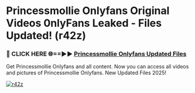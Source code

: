 # Princessmollie Onlyfans Original Videos 0nlyFans Leaked - Files Updated! (r42z)

<h3>🔴 CLICK HERE 🌐==►► <a href="https://tinyurl.com/2jnfzry5" rel="nofollow">Princessmollie Onlyfans Updated Files</a></h3>

Get Princessmollie Onlyfans and all content. Now you can access all videos and pictures of Princessmollie Onlyfans. New Updated Files 2025!

[![r42z](https://i.imgur.com/GyGTBgg.gif)](https://tinyurl.com/2jnfzry5)

